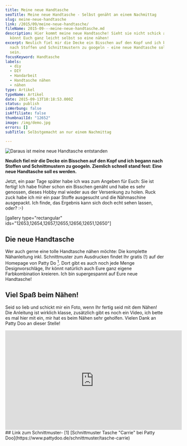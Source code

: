 ```yaml
---
title: Meine neue Handtasche
seoTitle: Meine neue Handtasche - Selbst genäht an einem Nachmittag
slug: meine-neue-handtasche
link: /2015/09/meine-neue-handtasche/
fileName: 2015-09---meine-neue-handtasche.md
description: Hier kommt meine neue Handtasche! Sieht sie nicht schick aus? Ihr
  könnt Euch ganz leicht selbst so eine nähen!
excerpt: Neulich fiel mir die Decke ein Bisschen auf den Kopf und ich begann
  nach Stoffen und Schnittmustern zu googeln - eine neue Handtasche sollte es
  sein.
focusKeyword: Handtasche
labels:
  - diy
  - DIY
  - Handarbeit
  - Handtasche nähen
  - nähen
type: Artikel
typeName: Artikel
date: 2015-09-13T10:18:53.000Z
status: publish
isWerbung: false
isAffiliate: false
thumbnailId: "12652"
image: /img/demo.jpg
errors: []
subTitle: Selbstgemacht an nur einem Nachmittag
  
---
```


![Daraus ist meine neue Handtasche entstanden](http://cardamonchai.com/wp-content/uploads/2015/09/Meine-neue-Handtasche-3-640x480.jpg "Daraus ist meine neue Handtasche entstanden")

**Neulich fiel mir die Decke ein Bisschen auf den Kopf und ich begann nach
Stoffen und Schnittmustern zu googeln. Ziemlich schnell stand fest: Eine neue
Handtasche soll es werden.**

Jetzt, ein paar Tage später habe ich was zum Angeben für Euch: Sie ist fertig!
Ich habe früher schon ein Bisschen genäht und habe es sehr genossen, dieses
Hobby mal wieder aus der Versenkung zu holen. Ruck zuck habe ich mir ein paar
Stoffe ausgesucht und die Nähmaschine ausgepackt. Ich finde, das Ergebnis kann
sich doch echt sehen lassen, oder? :-)

[gallery type="rectangular" ids="12653,12654,12657,12655,12656,12651,12650"]

## Die neue Handtasche

Wer auch gerne eine tolle Handtasche nähen möchte: Die komplette Nähanleitung
inkl. Schnittmuster zum Ausdrucken findet Ihr gratis (!) auf der Homepage von
Patty Do [<sup>1</sup>](#1). Dort gibt es auch noch jede Menge Designvorschläge,
Ihr könnt natürlich auch Eure ganz eigene Farbkombination kreieren. Ich bin
supergespannt auf Eure neue Handtasche!

## Viel Spaß beim Nähen!

Seid so lieb und schickt mir ein Foto, wenn Ihr fertig seid mit dem Nähen! Die
Anleitung ist wirklich klasse, zusätzlich gibt es noch ein Video, ich bette es
mal hier mit ein, mir hat es beim Nähen sehr geholfen. Vielen Dank an Patty Doo
an dieser Stelle!

<iframe src="https://www.youtube.com/embed/azq48f3065s" width="560" height="315" frameborder="0" allowfullscreen="allowfullscreen"></iframe>## Link zum Schnittmuster-  [1]  [Schnittmuster Tasche "Carrie" bei Patty Doo](https://www.pattydoo.de/schnittmuster/tasche-carrie)

  